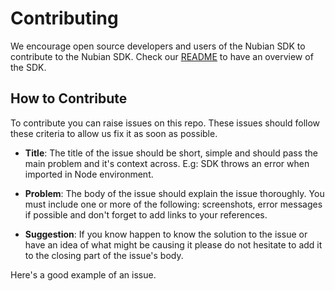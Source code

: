 # Contributing

We encourage open source developers and users of the Nubian SDK to contribute to the Nubian SDK. Check our [README](./README.md) to have an overview of the SDK.

## How to Contribute

To contribute you can raise issues on this repo. These issues should follow these criteria to allow us fix it as soon as possible.

- **Title**: The title of the issue should be short, simple and should pass the main problem and it's context across.
E.g: SDK throws an error when imported in Node environment.

- **Problem**: The body of the issue should explain the issue thoroughly. You must include one or more of the following: screenshots, error messages if possible and don't forget to add links to your references.

- **Suggestion**: If you know happen to know the solution to the issue or have an idea of what might be causing it please do not hesitate to add it to the closing part of the issue's body.

Here's a good example of an issue.


